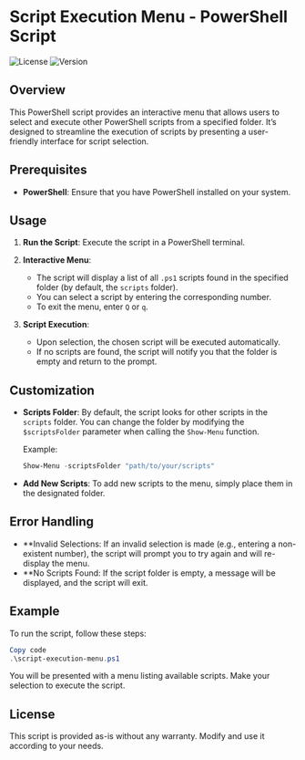 # Script Execution Menu - PowerShell Script

![License](https://img.shields.io/github/license/modom-ofn/scripts) ![Version](https://img.shields.io/badge/version-1.0.0-blue)

## Overview

This PowerShell script provides an interactive menu that allows users to select and execute other PowerShell scripts from a specified folder. It’s designed to streamline the execution of scripts by presenting a user-friendly interface for script selection.

## Prerequisites

- **PowerShell**: Ensure that you have PowerShell installed on your system.

## Usage

1. **Run the Script**: Execute the script in a PowerShell terminal.
2. **Interactive Menu**:
   - The script will display a list of all `.ps1` scripts found in the specified folder (by default, the `scripts` folder).
   - You can select a script by entering the corresponding number.
   - To exit the menu, enter `Q` or `q`.

3. **Script Execution**:
   - Upon selection, the chosen script will be executed automatically.
   - If no scripts are found, the script will notify you that the folder is empty and return to the prompt.

## Customization

- **Scripts Folder**: By default, the script looks for other scripts in the `scripts` folder. You can change the folder by modifying the `$scriptsFolder` parameter when calling the `Show-Menu` function.

  Example:
  ```powershell
  Show-Menu -scriptsFolder "path/to/your/scripts"
  ```
- **Add New Scripts**: To add new scripts to the menu, simply place them in the designated folder.

## Error Handling
- **Invalid Selections: If an invalid selection is made (e.g., entering a non-existent number), the script will prompt you to try again and will re-display the menu.
- **No Scripts Found: If the script folder is empty, a message will be displayed, and the script will exit.

## Example
  To run the script, follow these steps:

  ```powershell
  Copy code
  .\script-execution-menu.ps1
  ```
  You will be presented with a menu listing available scripts. Make your selection to execute the script.

## License

This script is provided as-is without any warranty. Modify and use it according to your needs.

